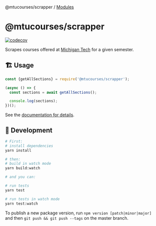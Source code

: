 @mtucourses/scrapper / [Modules](modules.md)

# @mtucourses/scrapper

[![codecov](https://codecov.io/gh/Michigan-Tech-Courses/scrapper/branch/master/graph/badge.svg?token=E7AG8R5XN0)](https://codecov.io/gh/Michigan-Tech-Courses/scrapper)

Scrapes courses offered at [Michigan Tech](https://www.mtu.edu/) for a given semester.

## 🏗 Usage

```js
const {getAllSections} = require('@mtucourses/scrapper');

(async () => {
  const sections = await getAllSections();

  console.log(sections);
})();
```

See the [documentation for details](docs/modules/index.md).

## 🧰  Development

```bash
# First:
# install dependencies
yarn install

# then:
# build in watch mode
yarn build:watch

# and you can:

# run tests
yarn test

# run tests in watch mode
yarn test:watch
```

To publish a new package version, run `npm version [patch|minor|major]` and then `git push && git push --tags` on the master branch.
